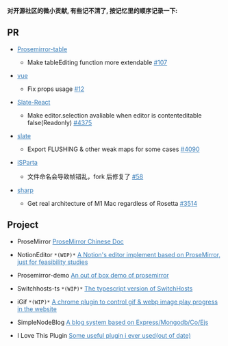 


<style>a{color:#337ab7;text-decoration: underline;}</style>

**对开源社区的微小贡献, 有些记不清了, 按记忆里的顺序记录一下:**

## PR

* [Prosemirror-table](https://github.com/ProseMirror/prosemirror-tables)

    * Make tableEditing function more extendable [#107](https://github.com/ProseMirror/prosemirror-tables/pull/107/files)

* [vue](https://github.com/chrisvfritz/vue-2.0-simple-routing-example)

    * Fix props usage [#12](https://github.com/chrisvfritz/vue-2.0-simple-routing-example/pull/12/files)

* [Slate-React](https://github.com/ianstormtaylor/slate/pull/4375#issuecomment-950362052)

    * Make editor.selection avaliable when editor is contenteditable false(Readonly) [#4375](https://github.com/ianstormtaylor/slate/pull/4375/files)

* [slate](https://github.com/ianstormtaylor/slate)

    * Export FLUSHING & other weak maps for some cases [#4090](https://github.com/ianstormtaylor/slate/pull/4090)

* [iSParta](https://github.com/iSparta/iSparta)

    * 文件命名会导致帧错乱，fork 后修复了 [#58](https://github.com/iSparta/iSparta/issues/58)

* [sharp](https://github.com/lovell/sharp)

    * Get real architecture of M1 Mac regardless of Rosetta [#3514](https://github.com/lovell/sharp/pull/3514)

## Project

* ProseMirror [ProseMirror Chinese Doc](https://github.com/xheldon-prosemirror/prosemirror)

* NotionEditor `*(WIP)*` [A Notion's editor implement based on ProseMirror, just for feasibility studies](https://github.com/Xheldon/NotionEditor)

* Prosemirror-demo [An out of box demo of prosemirror](https://github.com/Xheldon/prosemirror-demo)

* Switchhosts-ts `*(WIP)*` [The typescript version of SwitchHosts](https://github.com/Xheldon/SwitchHosts-ts)

* iGif `*(WIP)*` [A chrome plugin to control gif & webp image play progress in the website](https://github.com/Xheldon/iGif)

* SimpleNodeBlog [A blog system based on Express/Mongodb/Co/Ejs](https://github.com/Xheldon/SimpleNodeBlog)

* I Love This Plugin [Some useful plugin i ever used(out of date)](https://github.com/Xheldon/I_love_this_plugin)
